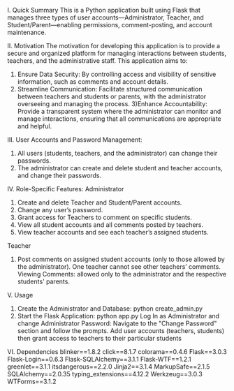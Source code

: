 I. Quick Summary
This is a Python application built using Flask that manages three types of user accounts—Administrator, Teacher, and Student/Parent—enabling permissions, comment-posting, and account maintenance.


II. Motivation
The motivation for developing this application is to provide a secure and organized platform for managing interactions between students, teachers, and the administrative staff. This application aims to:
1) Ensure Data Security: By controlling access and visibility of sensitive information, such as comments and account details.
2) Streamline Communication: Facilitate structured communication between teachers and students or parents, with the administrator overseeing and managing the process.
3)Enhance Accountability: Provide a transparent system where the administrator can monitor and manage interactions, ensuring that all communications are appropriate and helpful.


III. User Accounts and Password Management:
1) All users (students, teachers, and the administrator) can change their passwords.
2) The administrator can create and delete student and teacher accounts, and change their passwords.


IV. Role-Specific Features:
Administrator

1) Create and delete Teacher and Student/Parent accounts.
2) Change any user’s password.
3) Grant access for Teachers to comment on specific students.
4) View all student accounts and all comments posted by teachers.
5) View teacher accounts and see each teacher’s assigned students.

Teacher

1) Post comments on assigned student accounts (only to those allowed by the administrator). One teacher cannot see other teachers’ comments.
Viewing Comments: allowed only to the administrator and the respective students' parents.



V. Usage
1) Create the Administrator and Database: python create_admin.py
2) Start the Flask Application: python app.py
Log In as Administrator and change Administrator Password: Navigate to the "Change Password" section and follow the prompts.
Add user accounts (teachers, students) then grant access to teachers to their particular students


VI. Dependencies 
blinker==1.8.2
click==8.1.7
colorama==0.4.6
Flask==3.0.3
Flask-Login==0.6.3
Flask-SQLAlchemy==3.1.1
Flask-WTF==1.2.1
greenlet==3.1.1
itsdangerous==2.2.0
Jinja2==3.1.4
MarkupSafe==2.1.5
SQLAlchemy==2.0.35
typing_extensions==4.12.2
Werkzeug==3.0.3
WTForms==3.1.2
